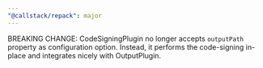 ```yaml
---
"@callstack/repack": major
---
```


BREAKING CHANGE: CodeSigningPlugin no longer accepts `outputPath` property as configuration option. Instead, it performs the code-signing in-place and integrates nicely with OutputPlugin.
